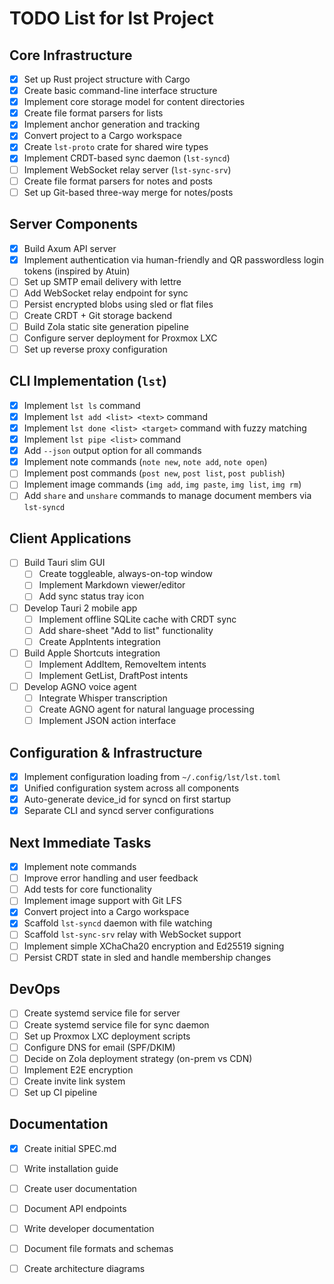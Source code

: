 # TODO List for lst Project

## Core Infrastructure

- [x] Set up Rust project structure with Cargo
- [x] Create basic command-line interface structure
- [x] Implement core storage model for content directories
- [x] Create file format parsers for lists
- [x] Implement anchor generation and tracking
- [x] Convert project to a Cargo workspace
- [x] Create `lst-proto` crate for shared wire types
- [x] Implement CRDT-based sync daemon (`lst-syncd`)
- [ ] Implement WebSocket relay server (`lst-sync-srv`)
- [ ] Create file format parsers for notes and posts
- [ ] Set up Git-based three-way merge for notes/posts

## Server Components

- [x] Build Axum API server
- [x] Implement authentication via human-friendly and QR passwordless login tokens (inspired by Atuin)
- [ ] Set up SMTP email delivery with lettre
- [ ] Add WebSocket relay endpoint for sync
- [ ] Persist encrypted blobs using sled or flat files
- [ ] Create CRDT + Git storage backend
- [ ] Build Zola static site generation pipeline
- [ ] Configure server deployment for Proxmox LXC
- [ ] Set up reverse proxy configuration

## CLI Implementation (`lst`)

- [x] Implement `lst ls` command
- [x] Implement `lst add <list> <text>` command
- [x] Implement `lst done <list> <target>` command with fuzzy matching
- [x] Implement `lst pipe <list>` command
- [x] Add `--json` output option for all commands
- [x] Implement note commands (`note new`, `note add`, `note open`)
- [ ] Implement post commands (`post new`, `post list`, `post publish`)
- [ ] Implement image commands (`img add`, `img paste`, `img list`, `img rm`)
- [ ] Add `share` and `unshare` commands to manage document members via `lst-syncd`

## Client Applications

- [ ] Build Tauri slim GUI
  - [ ] Create toggleable, always-on-top window
  - [ ] Implement Markdown viewer/editor
  - [ ] Add sync status tray icon
- [ ] Develop Tauri 2 mobile app
  - [ ] Implement offline SQLite cache with CRDT sync
  - [ ] Add share-sheet "Add to list" functionality
  - [ ] Create AppIntents integration
- [ ] Build Apple Shortcuts integration
  - [ ] Implement AddItem, RemoveItem intents
  - [ ] Implement GetList, DraftPost intents
- [ ] Develop AGNO voice agent
  - [ ] Integrate Whisper transcription
  - [ ] Create AGNO agent for natural language processing
  - [ ] Implement JSON action interface

## Configuration & Infrastructure

- [x] Implement configuration loading from `~/.config/lst/lst.toml`
- [x] Unified configuration system across all components
- [x] Auto-generate device_id for syncd on first startup
- [x] Separate CLI and syncd server configurations

## Next Immediate Tasks

- [x] Implement note commands
- [ ] Improve error handling and user feedback
- [ ] Add tests for core functionality
- [ ] Implement image support with Git LFS
- [x] Convert project into a Cargo workspace
- [x] Scaffold `lst-syncd` daemon with file watching
- [ ] Scaffold `lst-sync-srv` relay with WebSocket support
- [ ] Implement simple XChaCha20 encryption and Ed25519 signing
- [ ] Persist CRDT state in sled and handle membership changes

## DevOps

- [ ] Create systemd service file for server
- [ ] Create systemd service file for sync daemon
- [ ] Set up Proxmox LXC deployment scripts
- [ ] Configure DNS for email (SPF/DKIM)
- [ ] Decide on Zola deployment strategy (on-prem vs CDN)
- [ ] Implement E2E encryption
- [ ] Create invite link system
- [ ] Set up CI pipeline

## Documentation

- [x] Create initial SPEC.md
- [ ] Write installation guide
- [ ] Create user documentation
- [ ] Document API endpoints
- [ ] Write developer documentation
- [ ] Document file formats and schemas
- [ ] Create architecture diagrams

